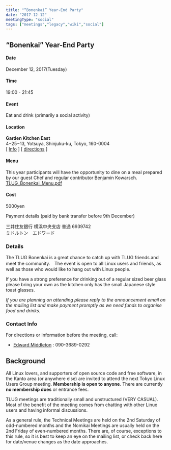 ```yaml
---
title: "“Bonenkai” Year-End Party"
date: "2017-12-12"
meetingType: "social"
tags: ["meetings","legacy","wiki","social"]
---
```


<h2 id="bonenkai_year_end_party">“Bonenkai” Year-End Party</h2>
<h4 id="date">Date</h4>
<p>December 12, 2017(Tuesday)</p>
<h4 id="time">Time</h4>
<p>19:00 - 21:45</p>
<h4 id="event">Event</h4>
<p>Eat and drink (primarily a social activity)</p>
<h4 id="location">Location</h4>
<p><strong>Garden Kitchen East</strong><br />
4−25−13, Yotsuya, Shinjuku-ku, Tokyo, 160-0004<br />
[ <a href="http://www.gardenkitchen.jp/east/index.html">Info</a> ]
[ <a href="https://goo.gl/maps/GFa2zRuio4U2">directions</a> ]</p>
<h4 id="menu">Menu</h4>
<p>This year participants will have the opportunity to dine on a meal prepared by our guest Chef and regular contributor Benjamin Kowarsch.<br />
<a href="http://tlug.jp/2017/12/12/TLUG_Bonenkai_Menu.pdf">TLUG_Bonenkai_Menu.pdf</a></p>
<h4 id="cost">Cost</h4>
<p>5000yen</p>
<p>Payment details
(paid by bank transfer before 9th December)</p>
<p>三井住友銀行 横浜中央支店 普通 6939742<br />
ミドルトン　エドワ－ド</p>
<h3 id="details">Details</h3>
<p>The TLUG Bonenkai is a great chance to catch up with TLUG friends and meet the community.　The event is open to all Linux users and friends, as well as those who would like to hang out with Linux people.</p>
<p>If you have a strong preference for drinking out of a regular sized beer glass please bring your own as the kitchen only has the small Japanese style toast glasses.</p>
<p><em>If you are planning on attending please reply to the announcement email on the mailing list and make payment promptly as we need funds to organise food and drinks.</em></p>
<h3 id="contact_info">Contact Info</h3>
<p>For directions or information before the meeting, call:</p>
<ul>
<li><a href="./Edward_Middleton">Edward Middleton</a> : 090-3689-0292</li>
</ul>

<h2 id="introduction">Background</h2>
<p>All Linux lovers, and supporters of open source code and free software, in the Kanto area (or anywhere else) are invited to attend the next Tokyo Linux Users Group meeting. <b>Membership is open to anyone</b>. There are currently <b>no membership dues</b> or entrance fees.</p>
<p>TLUG meetings are traditionally small and unstructured (VERY CASUAL). Most of the benefit of the meeting comes from chatting with other Linux users and having informal discussions.</p>
<p>As a general rule, the Technical Meetings are held on the 2nd Saturday of odd-numbered months and the Nomikai Meetings are usually held on the 2nd Friday of even-numbered months. There are, of course, exceptions to this rule, so it is best to keep an eye on the mailing list, or check back here for date/venue changes as the date approaches.</p>
